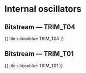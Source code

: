 # Internal oscillators

## Bitstream — TRIM_T04

{{ tile siliconblue TRIM_T04 }}

## Bitstream — TRIM_T01

{{ tile siliconblue TRIM_T01 }}
